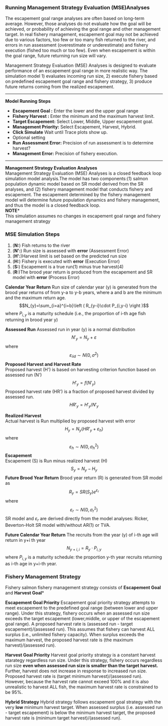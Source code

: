 
### Running Management Strategy Evaluation (MSE)Analyses  

The escapement goal range analyses are often based on long-term average.  However, those analyses do not evaluate how the goal will be achieved, or probability of achieving the goal range and other management target. In real fishery management, escapement goal may not be achieved due to various factors, too few or too many fish returned to the river, and errors in run assessment (overestimate or underestimate) and fishery execution (fished too much or too few). Even when escapement is within the goal range, future returning run size will vary.

Management Strategy Evaluation (MSE) Analyses is designed to evaluate performance of an escapement goal range in more realistic way.  The simulation model 1) evaluates incoming run size, 2) execute fishery based on predefined escapement goal range and fishery strategy, 3) produce future returns coming from the realized escapement.  

---
**Model Running Steps**    
* **Escapement Goal :** Enter the lower and the upper goal range 
* **Fishery Harvest :**  Enter the minimum and the maximum harvest limit. 
* **Target Escapement:**  Select Lower, Middle, Upper escapement goal.
* **Management Priority:**  Select Escapement, Harvest, Hybrid. 
* **Click Simulate** Wait until Trace plots show up.  
* Optional setting 
* **Run Assessment Error:** Precision of run assessment is to determine harvest?  
* **Management Error:** Precision of fishery execution. 

---
**Management Strategy Evaluation Analyses**  
Management Strategy Evaluation (MSE) Analyses is a closed feedback loop simulation model analysis.The model has two components:(1) salmon population dynamic model based on SR model derived from the SR analyses, and (2) fishery management model that conducts fishery and escapement.   The escapement determined by the fishery management model will determine future population dynamics and fishery management, and thus the model is a closed feedback loop.  
**NOTE***  
This simulation assumes no changes in escapement goal range and fishery management strategy 

### MSE Simulation Steps
1.  (**N:**) Fish returns to the river 
2.  (**N':**) Run size is assessed with **error** (Assessment Error)
3.  (**H':**)Harvest limit is set based on the predicted run size 
4.  (**H:**) Fishery is executed with **error** (Execution Error) 
5.  (**S:**) Escapement is a true run(1) minus true harvest(4) 
6.  (**R:**)The brood year return is produced from the escapement and SR model with **error** (Process Error)

**Calendar Year Return**
Run size of calendar year (y) is generated from the brood year returns of from y-a to y-b years, where a and b are the minimum and the maximum return age.    
$$N_{y}=\sum_{i=a}^{i=b}\left ( R_{y-i}\cdot P_{i,y-i} \right )$$
where $P_{i,y}$ is a maturity schedule (i.e., the proportion of i-th age fish returning in brood year y) 

**Assessed Run** 
Assessed run in year (y) is a normal distribution 
$$N'_{y} = N_{y} + \varepsilon$$
where 
$$\varepsilon_{iid} \sim N(0,\sigma ^{2})$$
**Proposed Harvest and Harvest Rate**  
Proposed harvest (H') is based on harvesting criterion function based on assessed run (N')
$$H'_{y} = f(N'_{y})$$
Proposed harvest rate (HR') is a fraction of proposed harvest divided by assessed run.
$$HR'_{y} = H'_{y}/N'_{y}$$

**Realized Harvest**  
Actual harvest is Run  multiplied by proposed harvest with error
$$H_{y} = N_{y}(HR'_{y} + \varepsilon_{h})$$
where 
$$\varepsilon_{h} \sim N(0,\sigma_{h} ^{2})$$
**Escapement**  
Escapement (S) is Run minus realized harvest (H)
$$S_{y} = N_{y} - H_{y}$$
**Future Brood Year Return**
Brood year return (R) is generated from SR model as 
$$R_{y} = SR(S_{y})e^{\varepsilon_{r}}$$
where 
$$\varepsilon_{r} \sim N(0,\sigma_{r} ^{2})$$
SR model and $\varepsilon_{r}$ are derived directly from the model analyses: Ricker, Beverton-Holt SR model with/without AR(1) or TVA. 

**Future Calendar Year Return**
The recruits from the  year (y) of i-th age will return in y+i th year   
$$N_{y+i,i}=R_{y}\cdot P_{i,y}$$
where $P_{i,y}$ is a maturity schedule: the proportion y-th year recruits returning as i-th age in y+i-th year. 

### Fishery Management Strategy  
Fishery salmon fishery management strategy consists of **Escapement Goal** and **Harvest Goal***  

**Escapement Goal Priority**
Escapement goal priority strategy attempts to meet escapement to the predefined goal range (between lower and upper range). Under this strategy, fishery occurs when an assessed run size exceeds the target escapement (lower,middle, or upper of the escapement goal range). A proposed harvest rate is (assessed run - target escapement)/(assessed run). This assumes that fishery can harvest ALL surplus (i.e., unlimited fishery capacity). When surplus exceeds the maximum harvest, the proposed harvest rate is (the maximum harvest)/(assessed run).


**Harvest Goal Priority**
Harvest goal priority strategy is a constant harvest starategy regardless run size. Under this strategy, fishery occurs regardless run size **even when assessed run size is smaller than the target harvest.** Further, harvest does not increase in response to increased run size. Proposed harvest rate is (target minimum harvest)/(assessed run).  However, because the harvest rate cannot exceed 100% and it is also unrealistic to harvest ALL fish, the maximum harvest rate is constrained to be 95%. 

**Hybrid Strategy**
Hybrid strategy follows escapement goal strategy with the very **low** minimum harvest target.  When assessed surplus (i.e. assessed run - target escapement) is below the minimum harvest target, the proposed harvest rate is (minimum target harvest)/(assessed run). 





